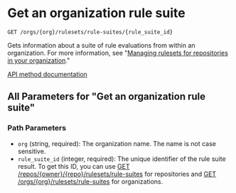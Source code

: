 # Get an organization rule suite

`GET /orgs/{org}/rulesets/rule-suites/{rule_suite_id}`

Gets information about a suite of rule evaluations from within an organization.
For more information, see "[Managing rulesets for repositories in your organization](https://docs.github.com/organizations/managing-organization-settings/managing-rulesets-for-repositories-in-your-organization#viewing-insights-for-rulesets)."

[API method documentation](https://docs.github.com/rest/orgs/rule-suites#get-an-organization-rule-suite)

## All Parameters for "Get an organization rule suite"

### Path Parameters

- `org` (string, required): The organization name. The name is not case sensitive.
- `rule_suite_id` (integer, required): The unique identifier of the rule suite result.
To get this ID, you can use [GET /repos/{owner}/{repo}/rulesets/rule-suites](https://docs.github.com/rest/repos/rule-suites#list-repository-rule-suites)
for repositories and [GET /orgs/{org}/rulesets/rule-suites](https://docs.github.com/rest/orgs/rule-suites#list-organization-rule-suites)
for organizations.